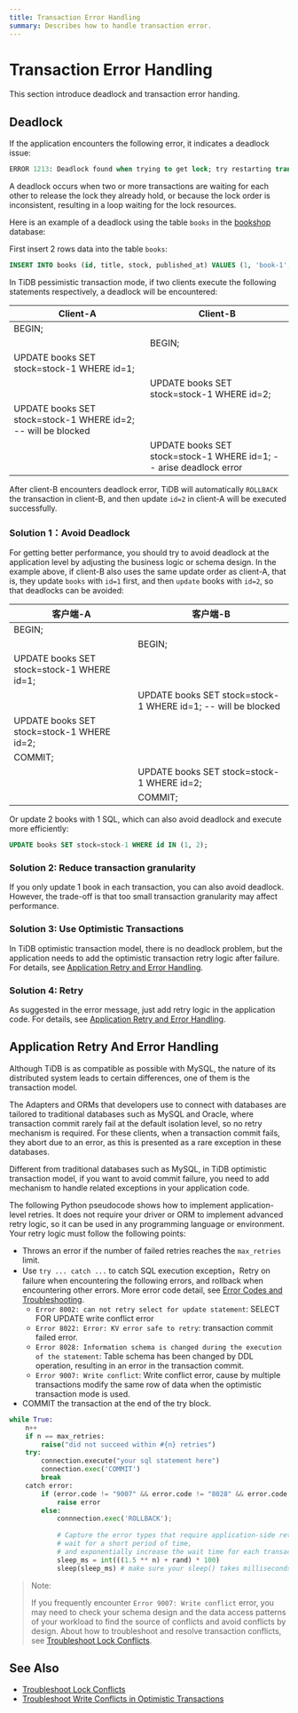 ```yaml
---
title: Transaction Error Handling
summary: Describes how to handle transaction error.
---
```


# Transaction Error Handling

This section introduce deadlock and transaction error handing.

## Deadlock

If the application encounters the following error, it indicates a deadlock issue:

```sql
ERROR 1213: Deadlock found when trying to get lock; try restarting transaction
```

A deadlock occurs when two or more transactions are waiting for each other to release the lock they already hold, or because the lock order is inconsistent, resulting in a loop waiting for the lock resources.

Here is an example of a deadlock using the table `books` in the [bookshop](/develop/bookshop-schema-design.md) database:

First insert 2 rows data into the table `books`:

```sql
INSERT INTO books (id, title, stock, published_at) VALUES (1, 'book-1', 10, now()), (2, 'book-2', 10, now());
```

In TiDB pessimistic transaction mode, if two clients execute the following statements respectively, a deadlock will be encountered:

| Client-A                                                      | Client-B                                                            |
| --------------------------------------------------------------| --------------------------------------------------------------------|
| BEGIN;                                                        |                                                                     |
|                                                               | BEGIN;                                                              |
| UPDATE books SET stock=stock-1 WHERE id=1;                    |                                                                     |
|                                                               | UPDATE books SET stock=stock-1 WHERE id=2;                          |
| UPDATE books SET stock=stock-1 WHERE id=2; -- will be blocked |                                                                     |
|                                                               | UPDATE books SET stock=stock-1 WHERE id=1; -- arise deadlock error  |

After client-B encounters deadlock error, TiDB will automatically `ROLLBACK` the transaction in client-B, and then update `id=2` in client-A will be executed successfully.

### Solution 1：Avoid Deadlock

For getting better performance, you should try to avoid deadlock at the application level by adjusting the business logic or schema design. In the example above, if client-B also uses the same update order as client-A, that is, they update `books` with `id=1` first, and then `update` books with `id=2`, so that deadlocks can be avoided:

| 客户端-A                                                    | 客户端-B                                                         |
| ---------------------------------------------------------- | ----------------------------------------------------------------|
| BEGIN;                                                     |                                                                 |
|                                                            | BEGIN;                                                          |
| UPDATE books SET stock=stock-1 WHERE id=1;                 |                                                                 |
|                                                            | UPDATE books SET stock=stock-1 WHERE id=1;  -- will be blocked  |
| UPDATE books SET stock=stock-1 WHERE id=2;                 |                                                                 |
| COMMIT;                                                    |                                                                 |
|                                                            | UPDATE books SET stock=stock-1 WHERE id=2;                      |
|                                                            | COMMIT;                                                         |

Or update 2 books with 1 SQL, which can also avoid deadlock and execute more efficiently:

```sql
UPDATE books SET stock=stock-1 WHERE id IN (1, 2);
```

### Solution 2: Reduce transaction granularity

If you only update 1 book in each transaction, you can also avoid deadlock. However, the trade-off is that too small transaction granularity may affect performance.

### Solution 3: Use Optimistic Transactions

In TiDB optimistic transaction model, there is no deadlock problem, but the application needs to add the optimistic transaction retry logic after failure. For details, see [Application Retry and Error Handling](#Application-Retry-And-Error-Handling).

### Solution 4: Retry

As suggested in the error message, just add retry logic in the application code. For details, see [Application Retry and Error Handling](#Application-Retry-And-Error-Handling).

## Application Retry And Error Handling

Although TiDB is as compatible as possible with MySQL, the nature of its distributed system leads to certain differences, one of them is the transaction model.

The Adapters and ORMs that developers use to connect with databases are tailored to traditional databases such as MySQL and Oracle, where transaction commit rarely fail at the default isolation level, so no retry mechanism is required. For these clients, when a transaction commit fails, they abort due to an error, as this is presented as a rare exception in these databases.

Different from traditional databases such as MySQL, in TiDB optimistic transaction model, if you want to avoid commit failure, you need to add mechanism to handle related exceptions in your application code.

The following Python pseudocode shows how to implement application-level retries. It does not require your driver or ORM to implement advanced retry logic, so it can be used in any programming language or environment. Your retry logic must follow the following points:

- Throws an error if the number of failed retries reaches the `max_retries` limit.
- Use `try ... catch ...` to catch SQL execution exception，Retry on failure when encountering the following errors, and rollback when encountering other errors. More error code detail, see [Error Codes and Troubleshooting](https://docs.pingcap.com/tidb/stable/error-codes).
  - `Error 8002: can not retry select for update statement`: SELECT FOR UPDATE write conflict error
  - `Error 8022: Error: KV error safe to retry`: transaction commit failed error.
  - `Error 8028: Information schema is changed during the execution of the statement`: Table schema has been changed by DDL operation, resulting in an error in the transaction commit.
  - `Error 9007: Write conflict`: Write conflict error, cause by multiple transactions modify the same row of data when the optimistic transaction mode is used.
- COMMIT the transaction at the end of the try block.

```python
while True:
    n++
    if n == max_retries:
        raise("did not succeed within #{n} retries")
    try:
        connection.execute("your sql statement here")
        connection.exec('COMMIT')
        break
    catch error:
        if (error.code != "9007" && error.code != "8028" && error.code != "8002" && error.code != "8022"):
            raise error
        else:
            connnection.exec('ROLLBACK');
            
            # Capture the error types that require application-side retry,
            # wait for a short period of time,
            # and exponentially increase the wait time for each transaction failure
            sleep_ms = int(((1.5 ** n) + rand) * 100)
            sleep(sleep_ms) # make sure your sleep() takes milliseconds
```

> Note:
>
> If you frequently encounter `Error 9007: Write conflict` error, you may need to check your schema design and the data access patterns of your workload to find the source of conflicts and avoid conflicts by design.
> About how to troubleshoot and resolve transaction conflicts, see [Troubleshoot Lock Conflicts](https://docs.pingcap.com/tidb/stable/troubleshoot-lock-conflicts).

## See Also

- [Troubleshoot Lock Conflicts](https://docs.pingcap.com/tidb/stable/troubleshoot-lock-conflicts)
- [Troubleshoot Write Conflicts in Optimistic Transactions](https://docs.pingcap.com/tidb/stable/troubleshoot-write-conflicts)